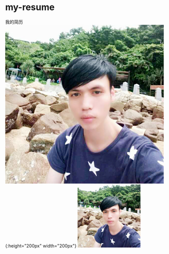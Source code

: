 # my-resume
我的简历
![](./jie.png){:height="200px" width="200px"}
<img src="./jie.png" style="width: 200px;height: 200px;text-align: center">
